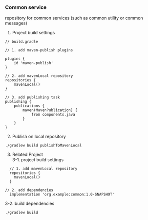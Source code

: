 ### Common service
 repository for common services (such as common utility or common messages)

1. Project build settings
```
// build.gradle 

// 1. add maven-publish plugins

plugins {
    id 'maven-publish'
}

// 2. add mavenLocal repository 
repositories {
    mavenLocal()
}

// 3. add publishing task 
publishing {
    publications {
        maven(MavenPublication) {
            from components.java
        }
    }
}
```

2. Publish on local repository
```
./gradlew build publishToMavenLocal
```


3. Related Project  
3-1. project build settings
```
  // 1. add mavenLocal repository 
  repositories {
    mavenLocal()
  }

// 2. add dependencies
  implementation 'org.example:common:1.0-SNAPSHOT'
  ```
3-2. build dependencies
```
./gradlew build
```
